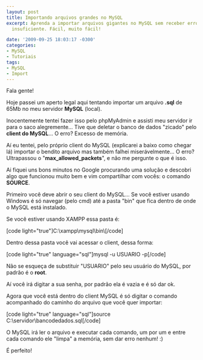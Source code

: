 ```yaml
---
layout: post
title: Importando arquivos grandes no MySQL
excerpt: Aprenda a importar arquivos gigantes no MySQL sem receber erros de memória
  insuficiente. Fácil, muito fácil!

date: '2009-09-25 18:03:17 -0300'
categories:
- MySQL
- Tutoriais
tags:
- MySQL
- Import
---
```

<p>Fala gente!</p>
<p>Hoje passei um aperto legal aqui tentando importar um arquivo <strong>.sql</strong> de 65Mb no meu servidor <strong>MySQL</strong> (local).</p>
<p>Inocentemente tentei fazer isso pelo phpMyAdmin e assisti meu servidor ir para o saco alegremente... Tive que deletar o banco de dados "zicado" pelo <strong>client do MySQL</strong>... O erro? Excesso de memória.</p>
<p>Aí eu tentei, pelo próprio client do MySQL (explicarei a baixo como chegar lá) importar o bendito arquivo mas também falhei miserávelmente... O erro? Ultrapassou o "<strong>max_allowed_packets</strong>", e não me pergunte o que é isso.</p>
<p>Ai fiquei uns bons minutos no Google procurando uma solução e descobri algo que funcionou muito bem e vim compartilhar com vocês: o comando <strong>SOURCE</strong>.</p>
<p>Primeiro você deve abrir o seu client do MySQL... Se você estiver usando Windows é só navegar (pelo cmd) até a pasta "bin" que fica dentro de onde o MySQL está instalado.</p>
<p>Se você estiver usando XAMPP essa pasta é:</p>
<p>[code light="true"]C:\xampp\mysql\bin\[/code]</p>
<p>Dentro dessa pasta você vai acessar o client, dessa forma:</p>
<p>[code light="true" language="sql"]mysql -u USUARIO -p[/code]</p>
<p>Não se esqueça de substituir "USUARIO" pelo seu usuário do MySQL, por padrão é o <strong>root</strong>.</p>
<p>Aí você irá digitar a sua senha, por padrão ela é vazia e é só dar ok.</p>
<p>Agora que você está dentro do client MySQL é só digitar o comando acompanhado do caminho do arquivo que você quer importar:</p>
<p>[code light="true" language="sql"]source C:\servidor\bancodedados.sql[/code]</p>
<p>O MySQL irá ler o arquivo e executar cada comando, um por um e entre cada comando ele "limpa" a memória, sem dar erro nenhum! :)</p>
<p>É perfeito!</p>
